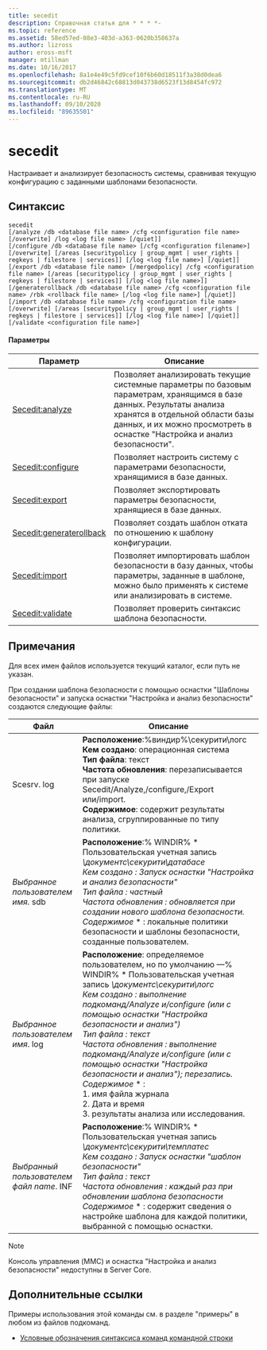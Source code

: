 ```yaml
---
title: secedit
description: Справочная статья для * * * *-
ms.topic: reference
ms.assetid: 58ed57ed-08e3-403d-a363-0620b358637a
ms.author: lizross
author: eross-msft
manager: mtillman
ms.date: 10/16/2017
ms.openlocfilehash: 8a1e4e49c5fd9cef10f6b60d18511f3a38d0dea6
ms.sourcegitcommit: db2d46842c68813d043738d6523f13d8454fc972
ms.translationtype: MT
ms.contentlocale: ru-RU
ms.lasthandoff: 09/10/2020
ms.locfileid: "89635501"
---
```

# <a name="secedit"></a>secedit



Настраивает и анализирует безопасность системы, сравнивая текущую конфигурацию с заданными шаблонами безопасности.

## <a name="syntax"></a>Синтаксис

```
secedit
[/analyze /db <database file name> /cfg <configuration file name> [/overwrite] /log <log file name> [/quiet]]
[/configure /db <database file name> [/cfg <configuration filename>] [/overwrite] [/areas [securitypolicy | group_mgmt | user_rights | regkeys | filestore | services]] [/log <log file name>] [/quiet]]
[/export /db <database file name> [/mergedpolicy] /cfg <configuration file name> [/areas [securitypolicy | group_mgmt | user_rights | regkeys | filestore | services]] [/log <log file name>]]
[/generaterollback /db <database file name> /cfg <configuration file name> /rbk <rollback file name> [/log <log file name>] [/quiet]]
[/import /db <database file name> /cfg <configuration file name> [/overwrite] [/areas [securitypolicy | group_mgmt | user_rights | regkeys | filestore | services]] [/log <log file name>] [/quiet]]
[/validate <configuration file name>]
```

#### <a name="parameters"></a>Параметры

|Параметр|Описание|
|---------|-----------|
|[Secedit:analyze](secedit-analyze.md)|Позволяет анализировать текущие системные параметры по базовым параметрам, хранящимся в базе данных.  Результаты анализа хранятся в отдельной области базы данных, и их можно просмотреть в оснастке "Настройка и анализ безопасности".|
|[Secedit:configure](secedit-configure.md)|Позволяет настроить систему с параметрами безопасности, хранящимися в базе данных.|
|[Secedit:export](secedit-export.md)|Позволяет экспортировать параметры безопасности, хранящиеся в базе данных.|
|[Secedit:generaterollback](secedit-generaterollback.md)|Позволяет создать шаблон отката по отношению к шаблону конфигурации.|
|[Secedit:import](secedit-import.md)|Позволяет импортировать шаблон безопасности в базу данных, чтобы параметры, заданные в шаблоне, можно было применять к системе или анализировать в системе.|
|[Secedit:validate](secedit-validate.md)|Позволяет проверить синтаксис шаблона безопасности.|

## <a name="remarks"></a>Примечания

Для всех имен файлов используется текущий каталог, если путь не указан.

При создании шаблона безопасности с помощью оснастки "Шаблоны безопасности" и запуска оснастки "Настройка и анализ безопасности" создаются следующие файлы:


|           Файл           |                                                                                                                                                                                                                                                               Описание                                                                                                                                                                                                                                                                |
|--------------------------|------------------------------------------------------------------------------------------------------------------------------------------------------------------------------------------------------------------------------------------------------------------------------------------------------------------------------------------------------------------------------------------------------------------------------------------------------------------------------------------------------------------------------------------|
|        Scesrv. log        |                                                                                                                             **Расположение**:%виндир%\секурити\логс</br>**Кем создано**: операционная система</br>**Тип файла**: текст</br>**Частота обновления**: перезаписывается при запуске Secedit/Analyze,/configure,/Export или/import.</br>**Содержимое**: содержит результаты анализа, сгруппированные по типу политики.                                                                                                                             |
| *Выбранное пользователем имя*. sdb |                                                                                    **Расположение**:% WINDIR% \* Пользовательская учетная запись <em> \документс\секурити\датабасе</br></em>*Кем создано* <em> : Запуск оснастки "Настройка и анализ безопасности"</br></em>*Тип файла* <em> : частный</br></em>*Частота обновления* <em> : обновляется при создании нового шаблона безопасности.</br></em>*Содержимое* \* : локальные политики безопасности и шаблоны безопасности, созданные пользователем.                                                                                    |
| *Выбранное пользователем имя*. log | **Расположение**: определяемое пользователем, но по умолчанию —% WINDIR% \* Пользовательская учетная запись <em> \документс\секурити\логс</br></em>*Кем создано* <em> : выполнение подкоманд/Analyze и/configure (или с помощью оснастки "Настройка безопасности и анализ")</br></em>*Тип файла* <em> : текст</br></em>*Частота обновления* <em> : выполнение подкоманд/Analyze и/configure (или с помощью оснастки "Настройка безопасности и анализ"); перезапись.</br></em>*Содержимое* \* :</br>1. имя файла журнала</br>2. Дата и время</br>3. результаты анализа или исследования. |
| *Выбранный пользователем файл name*. INF |                                                                                     **Расположение**:% WINDIR% \* Пользовательская учетная запись <em> \документс\секурити\темплатес</br></em>*Кем создано* <em> : Запуск оснастки "шаблон безопасности"</br></em>*Тип файла* <em> : текст</br></em>*Частота обновления* <em> : каждый раз при обновлении шаблона безопасности</br></em>*Содержимое* \* : содержит сведения о настройке шаблона для каждой политики, выбранной с помощью оснастки.                                                                                     |

> [!NOTE]
> Консоль управления (MMC) и оснастка "Настройка и анализ безопасности" недоступны в Server Core.

## <a name="additional-references"></a>Дополнительные ссылки

Примеры использования этой команды см. в разделе "примеры" в любом из файлов подкоманд.
- [Условные обозначения синтаксиса команд командной строки](command-line-syntax-key.md)